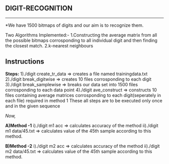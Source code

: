 		
**DIGIT-RECOGNITION**	
---------------------
---------------------
*We have 1500 bitmaps of digits and our aim is to recognize them.

Two Algorithms Implemented:-
1.Constructing the average matrix from all the possible bitmaps corrosponding to all individual digit and then finding the closest match.
2.k-nearest neighbours

**Instructions**
----------------

**Steps:**
1)./digit create_tr_data => creates a file named trainingdata.txt
2)./digit break_digitwise => creates 10 files corrosponding to each digit
3)./digit break_samplewise => breaks our data set into 1500 files corrosponding to each data point
4)./digit ave_construct => constructs 10 files containing average matrices corrosponding to each digit(seperately in each file)
  required in method 1
These all steps are to be executed only once and in the given sequence

*Now,*

**A)Method -1**
i)./digit m1 acc => calculates accuracy of the method
ii)./digit m1 data/45.txt => calculates value of the 45th sample according to this method.

	
**B)Method -2**
i)./digit m2 acc => calculates accuracy of the method
ii)./digit m2 data/45.txt => calculates value of the 45th sample according to this method.
